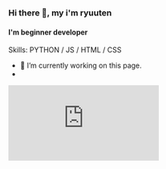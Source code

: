 ### Hi there 👋, my i'm ryuuten
#### I'm beginner developer

Skills: PYTHON / JS / HTML / CSS

- 🔭 I’m currently working on this page. 
- 
![Visitor Count](https://github.com/RyuutenLoveCode/RyuutenLoveCode/edit/main/README.md)
